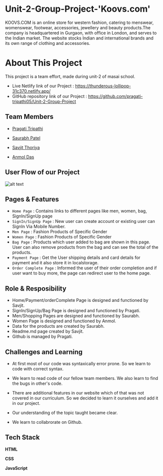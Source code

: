 
# Unit-2-Group-Project-'Koovs.com'

KOOVS.COM is an online store for western fashion, catering to menswear, womenswear, footwear, accessories, jewellery and beauty products.The company is headquartered in Gurgaon, with office in London, and serves to the Indian market. The website stocks Indian and international brands and its own range of clothing and accessories.

# About This Project

This project is a team effort, made during unit-2 of masai school.
* Live Netlify link of our Project : https://thunderous-lollipop-31c370.netlify.app/
* GitHub repository link of our Project : https://github.com/pragati-tripathi05/Unit-2-Group-Project

## Team Members

* [Pragati Tripathi](https://github.com/pragati-tripathi05)

* [Saurabh Patel](https://github.com/Saurabh700) 

* [Savjit Thoriya](https://github.com/S-Thor) 

* [Anmol Das](https://github.com/johnsun2618)

## User Flow of our Project

![alt text](https://github.com/pragati-tripathi05/Unit-2-Group-Project/blob/master/Koovs.com/UserFlow.PNG)

## Pages & Features

- `Home Page` : Contains links to different pages like men, women, bag, SignIn/SignUp page
- `SignIn/SignUp Page` : New user can create account or existing user can SignIn Via Mobile Number.
- `Men Page` : Fashion Products of Specific Gender
- `Women Page` : Fashion Products of Specific Gender
- `Bag Page` : Products which user added to bag are shown in this page. User can also remove products from the bag and can see the total of the products.
- `Payment Page` : Get the User shipping details and card details for payment and it also store it in localstorage.
- `Order Complete Page` : Informed the user of their order completion and if user want to buy more, the page can redirect user to the home page.


## Role & Resposibility

* Home/Payment/orderComplete Page is designed and functioned by Savjit.
* SignIn/SignUp/Bag Page is designed and functioned by Pragati.
* Men/Shopping Pages are designed and functioned by Saurabh.
* Women Page is designed and functioned by Anmol.
* Data for the products are created by Saurabh.
* Readme.md page created by Savjit.
* Github is managed by Pragati.


## Challenges and Learning

* At first most of our code was syntaxically error prone. So we learn to code with correct syntax.

* We learn to read code of our fellow team members. We also learn to find the bugs in other's code.

* There are additional features in our website which of that was not covered in our curriculum. So we decided to learn it ourselves and add it in our project.

* Our understanding of the topic taught became clear.

* We learn to collabrorate on Github.


## Tech Stack

**HTML** 

**CSS** 

**JavaScript**
